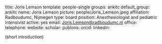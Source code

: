 title: Joris Lemson
template: people-single
groups: ankitc
default_group: ankitc
name: Joris Lemson
picture: people/Joris_Lemson.jpeg
affiliation: Radboudumc, Nijmegen
type: board
position: Anesthesiologist and pediatric intensivist
active: yes
email: Joris.Lemson@radboudumc.nl
office: 
telephone: 
website: 
scholar: 
publons: 
orcid: 
linkedin: 

(short introduction)
